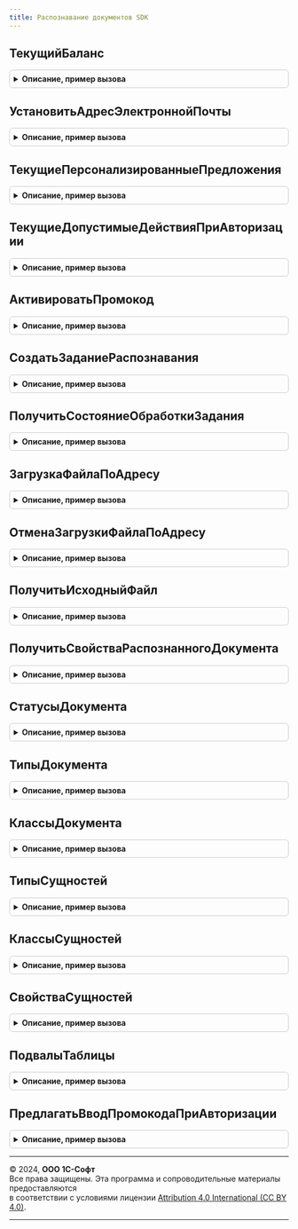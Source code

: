 ```yaml
---
title: Распознавание документов SDK
---
```



## ТекущийБаланс
<details style="margin: 1em 0; padding: 0.5em; border: 1px solid #ccc; border-radius: 6px;">

<summary style="font-weight: bold; cursor: pointer;">Описание, пример вызова</summary>

```bsl

// Выполняет запрос к серверу распознавания документов для получения состояния текущего баланса.
//
// Возвращаемое значение:
//  См. РаспознаваниеДокументовSDK.КакСостояниеТекущегоБаланса.
//
Функция ТекущийБаланс() Экспорт
```

Пример вызова
```bsl
Результат = РаспознаваниеДокументовSDK.ТекущийБаланс() 
```
</details>

## УстановитьАдресЭлектроннойПочты
<details style="margin: 1em 0; padding: 0.5em; border: 1px solid #ccc; border-radius: 6px;">

<summary style="font-weight: bold; cursor: pointer;">Описание, пример вызова</summary>

```bsl

// Выполняет запрос к серверу распознавания документов для установки адреса электронной почты.
// Этот адрес будет использоваться для уведомления об активации учетной записи
// и для сообщений об изменении баланса.
//
// Параметры:
//  АдресЭлПочты - Строка - Адрес электронной почты клиента.
//
Процедура УстановитьАдресЭлектроннойПочты(АдресЭлПочты) Экспорт
```

Пример вызова
```bsl
РаспознаваниеДокументовSDK.УстановитьАдресЭлектроннойПочты(АдресЭлПочты) 
```
</details>

## ТекущиеПерсонализированныеПредложения
<details style="margin: 1em 0; padding: 0.5em; border: 1px solid #ccc; border-radius: 6px;">

<summary style="font-weight: bold; cursor: pointer;">Описание, пример вызова</summary>

```bsl

// Выполняет запрос к серверу распознавания документов для получения предложений клиенту.
//
// Параметры:
//  Пользователь - Строка - Уникальный идентификатор пользователя ИБ
//  Размещение - Строка - Код места размещения баннера
//  ЗакрытыеБаннеры - Соответствие- Список идентификаторов закрытых баннеров, Ключ - Идентификатор, Значение - Дата
//
// Возвращаемое значение:
//  См. РаспознаваниеДокументовSDK.КакПерсонализированныеПредложения.
//
Функция ТекущиеПерсонализированныеПредложения(Пользователь = Неопределено, Размещение = Неопределено, ЗакрытыеБаннеры = Неопределено) Экспорт
```

Пример вызова
```bsl
Результат = РаспознаваниеДокументовSDK.ТекущиеПерсонализированныеПредложения(Пользователь, Размещение, ЗакрытыеБаннеры);
```
</details>

## ТекущиеДопустимыеДействияПриАвторизации
<details style="margin: 1em 0; padding: 0.5em; border: 1px solid #ccc; border-radius: 6px;">

<summary style="font-weight: bold; cursor: pointer;">Описание, пример вызова</summary>

```bsl

// Выполняет запрос к серверу распознавания документов для проверки допустимых действий при авторизации.
//
// Возвращаемое значение:
//  См. РаспознаваниеДокументовSDK.КакДопустимыеДействияПриАвторизации.
//
Функция ТекущиеДопустимыеДействияПриАвторизации() Экспорт
```

Пример вызова
```bsl
Результат = РаспознаваниеДокументовSDK.ТекущиеДопустимыеДействияПриАвторизации() 
```
</details>

## АктивироватьПромокод
<details style="margin: 1em 0; padding: 0.5em; border: 1px solid #ccc; border-radius: 6px;">

<summary style="font-weight: bold; cursor: pointer;">Описание, пример вызова</summary>

```bsl

// Выполняет запрос к серверу распознавания документов для активации промокода.
//
// Параметры:
//  Промокод - Строка
//
// Возвращаемое значение:
//  См. РаспознаваниеДокументовSDK.КакРезультатАктивацииПромокода.
//
Функция АктивироватьПромокод(Промокод) Экспорт
```

Пример вызова
```bsl
Результат = РаспознаваниеДокументовSDK.АктивироватьПромокод(Промокод) 
```
</details>

## СоздатьЗаданиеРаспознавания
<details style="margin: 1em 0; padding: 0.5em; border: 1px solid #ccc; border-radius: 6px;">

<summary style="font-weight: bold; cursor: pointer;">Описание, пример вызова</summary>

```bsl

// Выполняет запрос к серверу распознавания документов для создания задания распознавания.
//
// Параметры:
//  ИменаФайлов - Массив из Строка - Имена файлов, которые необходимо отправить на распознавание.
//  ДатаСоздания - Дата - Дата создания задания распознавания, если не указана - текущая дата сеанса.
//
// Возвращаемое значение:
//  Строка - Идентификатор задания распознавания.
//
Функция СоздатьЗаданиеРаспознавания(ИменаФайлов, ДатаСоздания = Неопределено) Экспорт
```

Пример вызова
```bsl
Результат = РаспознаваниеДокументовSDK.СоздатьЗаданиеРаспознавания(ИменаФайлов, ДатаСоздания);
```
</details>

## ПолучитьСостояниеОбработкиЗадания
<details style="margin: 1em 0; padding: 0.5em; border: 1px solid #ccc; border-radius: 6px;">

<summary style="font-weight: bold; cursor: pointer;">Описание, пример вызова</summary>

```bsl

// Выполняет запрос к серверу распознавания документов для получения состояния обработки задания распознавания.
//
// Параметры:
//  ИдентификаторЗадания - Строка - Задание состояние которого необходимо получить.
//    Получается с помощью метода См. РаспознаваниеДокументовSDK.СоздатьЗаданиеРаспознавания.
//
// Возвращаемое значение:
//  См. РаспознаваниеДокументовSDK.КакСостояниеОбработкиЗадания.
//
Функция ПолучитьСостояниеОбработкиЗадания(ИдентификаторЗадания) Экспорт
```

Пример вызова
```bsl
Результат = РаспознаваниеДокументовSDK.ПолучитьСостояниеОбработкиЗадания(ИдентификаторЗадания) 
```
</details>

## ЗагрузкаФайлаПоАдресу
<details style="margin: 1em 0; padding: 0.5em; border: 1px solid #ccc; border-radius: 6px;">

<summary style="font-weight: bold; cursor: pointer;">Описание, пример вызова</summary>

```bsl

// Выполняет запрос к серверу распознавания документов для загрузки файла по выделенному адресу.
//
// Параметры:
//  АдресЗагрузкиФайла - Строка - Адрес, выданный сервером распознавания для загрузки файла.
//    Получается с помощью метода См. РаспознаваниеДокументовSDK.ПолучитьСостояниеОбработкиЗадания.
//  Данные - ДвоичныеДанные - Данные загружаемого файла.
//
// Возвращаемое значение:
//  Строка - Идентификатор файла.
//
Функция ЗагрузкаФайлаПоАдресу(АдресЗагрузкиФайла, Данные) Экспорт
```

Пример вызова
```bsl
Результат = РаспознаваниеДокументовSDK.ЗагрузкаФайлаПоАдресу(АдресЗагрузкиФайла, Данные) 
```
</details>

## ОтменаЗагрузкиФайлаПоАдресу
<details style="margin: 1em 0; padding: 0.5em; border: 1px solid #ccc; border-radius: 6px;">

<summary style="font-weight: bold; cursor: pointer;">Описание, пример вызова</summary>

```bsl

// Выполняет запрос к серверу распознавания документов для отмены загрузки файла по адресу.
//
// Метод предназначен для отмены загрузки в случае, когда клиентское приложение понимает, что запросило слишком много
// слотов для загрузки файлов и в процессе отправки какой-либо из файлов больше отправлять не требуется.
//
// Параметры:
//  АдресЗагрузкиФайла - Строка - Адрес, выданный сервером распознавания для загрузки файла.
//                                Получается с помощью метода См. РаспознаваниеДокументовSDK.ПолучитьСостояниеОбработкиЗадания.
//
Процедура ОтменаЗагрузкиФайлаПоАдресу(АдресЗагрузкиФайла) Экспорт
```

Пример вызова
```bsl
РаспознаваниеДокументовSDK.ОтменаЗагрузкиФайлаПоАдресу(АдресЗагрузкиФайла) 
```
</details>

## ПолучитьИсходныйФайл
<details style="margin: 1em 0; padding: 0.5em; border: 1px solid #ccc; border-radius: 6px;">

<summary style="font-weight: bold; cursor: pointer;">Описание, пример вызова</summary>

```bsl

// Выполняет запрос к серверу распознавания документов для загрузки файла по выделенному адресу.
//
// Параметры:
//  ИдентификаторФайла - Строка - Идентификатор файла.
//   Получается с помощью метода См. РаспознаваниеДокументовSDK.ЗагрузкаФайлаПоАдресу.
//
// Возвращаемое значение:
// ДвоичныеДанные - Данные исходного файла.
//
Функция ПолучитьИсходныйФайл(ИдентификаторФайла) Экспорт
```

Пример вызова
```bsl
Результат = РаспознаваниеДокументовSDK.ПолучитьИсходныйФайл(ИдентификаторФайла) 
```
</details>

## ПолучитьСвойстваРаспознанногоДокумента
<details style="margin: 1em 0; padding: 0.5em; border: 1px solid #ccc; border-radius: 6px;">

<summary style="font-weight: bold; cursor: pointer;">Описание, пример вызова</summary>

```bsl

// Выполняет запрос к серверу распознавания документов для получения свойств распознанного документа.
//
// Параметры:
//  ИдентификаторДокумента - Документ свойства которого необходимо получить.
//    Получается с помощью метода См. РаспознаваниеДокументовSDK.ПолучитьСостояниеОбработкиЗадания.
//
//
// Возвращаемое значение:
//  См. РаспознаваниеДокументовSDK.КакСвойстваРаспознанногоДокумента.
//
Функция ПолучитьСвойстваРаспознанногоДокумента(ИдентификаторДокумента) Экспорт
```

Пример вызова
```bsl
Результат = РаспознаваниеДокументовSDK.ПолучитьСвойстваРаспознанногоДокумента(ИдентификаторДокумента) 
```
</details>

## СтатусыДокумента
<details style="margin: 1em 0; padding: 0.5em; border: 1px solid #ccc; border-radius: 6px;">

<summary style="font-weight: bold; cursor: pointer;">Описание, пример вызова</summary>

```bsl

// Структура статусов документа.
//
// Возвращаемое значение:
//   Структура
//
Функция СтатусыДокумента() Экспорт
```

Пример вызова
```bsl
Результат = РаспознаваниеДокументовSDK.СтатусыДокумента() 
```
</details>

## ТипыДокумента
<details style="margin: 1em 0; padding: 0.5em; border: 1px solid #ccc; border-radius: 6px;">

<summary style="font-weight: bold; cursor: pointer;">Описание, пример вызова</summary>

```bsl

// Структура типов документа.
//
// Возвращаемое значение:
//   Структура
//
Функция ТипыДокумента() Экспорт
```

Пример вызова
```bsl
Результат = РаспознаваниеДокументовSDK.ТипыДокумента() 
```
</details>

## КлассыДокумента
<details style="margin: 1em 0; padding: 0.5em; border: 1px solid #ccc; border-radius: 6px;">

<summary style="font-weight: bold; cursor: pointer;">Описание, пример вызова</summary>

```bsl

// Структура классов документа.
//
// Возвращаемое значение:
//   Структура
//
Функция КлассыДокумента() Экспорт
```

Пример вызова
```bsl
Результат = РаспознаваниеДокументовSDK.КлассыДокумента() 
```
</details>

## ТипыСущностей
<details style="margin: 1em 0; padding: 0.5em; border: 1px solid #ccc; border-radius: 6px;">

<summary style="font-weight: bold; cursor: pointer;">Описание, пример вызова</summary>

```bsl

// Структура типов сущностей.
//
// Возвращаемое значение:
//   Структура
//
Функция ТипыСущностей() Экспорт
```

Пример вызова
```bsl
Результат = РаспознаваниеДокументовSDK.ТипыСущностей() 
```
</details>

## КлассыСущностей
<details style="margin: 1em 0; padding: 0.5em; border: 1px solid #ccc; border-radius: 6px;">

<summary style="font-weight: bold; cursor: pointer;">Описание, пример вызова</summary>

```bsl

// Структура классов сущностей.
//
// Возвращаемое значение:
//   Структура
//
Функция КлассыСущностей() Экспорт
```

Пример вызова
```bsl
Результат = РаспознаваниеДокументовSDK.КлассыСущностей() 
```
</details>

## СвойстваСущностей
<details style="margin: 1em 0; padding: 0.5em; border: 1px solid #ccc; border-radius: 6px;">

<summary style="font-weight: bold; cursor: pointer;">Описание, пример вызова</summary>

```bsl

// Структура свойств сущностей.
//
// Возвращаемое значение:
//   Структура
//
Функция СвойстваСущностей() Экспорт
```

Пример вызова
```bsl
Результат = РаспознаваниеДокументовSDK.СвойстваСущностей() 
```
</details>

## ПодвалыТаблицы
<details style="margin: 1em 0; padding: 0.5em; border: 1px solid #ccc; border-radius: 6px;">

<summary style="font-weight: bold; cursor: pointer;">Описание, пример вызова</summary>

```bsl

// Структура подвалов таблиц.
//
// Возвращаемое значение:
//   Структура
//
Функция ПодвалыТаблицы() Экспорт
```

Пример вызова
```bsl
Результат = РаспознаваниеДокументовSDK.ПодвалыТаблицы() 
```
</details>

## ПредлагатьВводПромокодаПриАвторизации
<details style="margin: 1em 0; padding: 0.5em; border: 1px solid #ccc; border-radius: 6px;">

<summary style="font-weight: bold; cursor: pointer;">Описание, пример вызова</summary>

```bsl

// Выполняет запрос к серверу распознавания документов для проверки нужно ли предлагать ввести промокод.
//
// Возвращаемое значение:
//  Булево
//
Функция ПредлагатьВводПромокодаПриАвторизации() Экспорт
```

Пример вызова
```bsl
Результат = РаспознаваниеДокументовSDK.ПредлагатьВводПромокодаПриАвторизации() 
```
</details>

---

© 2024, **ООО 1С-Софт**  
Все права защищены. Эта программа и сопроводительные материалы предоставляются  
в соответствии с условиями лицензии [Attribution 4.0 International (CC BY 4.0)](https://creativecommons.org/licenses/by/4.0/legalcode).

---
